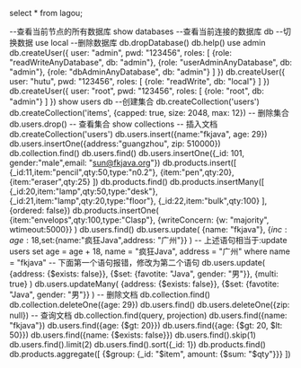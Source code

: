 select * from lagou;

--查看当前节点的所有数据库
show databases
--查看当前连接的数据库
db
--切换数据
use local
--删除数据库
db.dropDatabase()
db.help()
use admin
db.createUser({
user: "admin", pwd: "123456", roles: [
{role: "readWriteAnyDatabase", db: "admin"},
{role: "userAdminAnyDatabase", db: "admin"},
{role: "dbAdminAnyDatabase", db: "admin"}
]
})
db.createUser({
user: "hutu", pwd: "123456", roles: [
{role: "readWrite", db: "local"}
]
})
db.createUser({
user: "root", pwd: "123456", roles: [
{role: "root", db: "admin"}
]
})
show users
db
--创建集合
db.createCollection('users')
db.createCollection('items', {capped: true, size: 2048, max: 12})
-- 删除集合
db.users.drop()
-- 查看集合
show collections
-- 插入文档
db.createCollection('users')
db.users.insert({name:"fkjava", age: 29})
db.users.insertOne({address:"guangzhou", zip: 510000})
db.collection.find()
db.users.find()
db.users.insertOne({_id: 101, gender:"male",email: "sun@fkjava.org"})
db.products.insert([
{_id:11,item:"pencil",qty:50,type:"n0.2"},
{item:"pen",qty:20},
{item:"eraser",qty:25}
])
db.products.find()
db.products.insertMany([
{_id:20,item:"lamp",qty:50,type:"desk"},
{_id:21,item:"lamp",qty:20,type:"floor"},
{_id:22,item:"bulk",qty:100}
],{ordered: false})
db.products.insertOne(
{item:"envelops",qty:100,type:"Clasp"},
{writeConcern: {w: "majority", wtimeout:5000}}
)
db.users.find()
db.users.update(
{name: "fkjava"},
{$inc: {age: 18},$set:{name:"疯狂Java",address: "广州"}}
)
-- 上述语句相当于:update users set age = age + 18, name = "疯狂Java", address = "广州" where name = "fkjava"
-- 下面第一个语句报错，修改为第二个语句
db.users.update(
{address: {$exists: false}},
{$set: {favotite: "Java", gender: "男"}},
{multi: true}
)
db.users.updateMany(
{address: {$exists: false}},
{$set: {favotite: "Java", gender: "男"}}
)
-- 删除文档
db.collection.find()
db.collection.deleteOne({age: 29})
db.users.find()
db.users.deleteOne({zip: null})
-- 查询文档
db.collection.find(query, projection)
db.users.find({name: "fkjava"})
db.users.find({age: {$gt: 20}})
db.users.find({age: {$gt: 20, $lt: 50}})
db.users.find({name: {$exists: false}})
db.users.find().skip(1)
db.users.find().limit(2)
db.users.find().sort({_id: 1})
db.products.find()
db.products.aggregate([
{$group: {_id: "$item", amount: {$sum: "$qty"}}}
])
